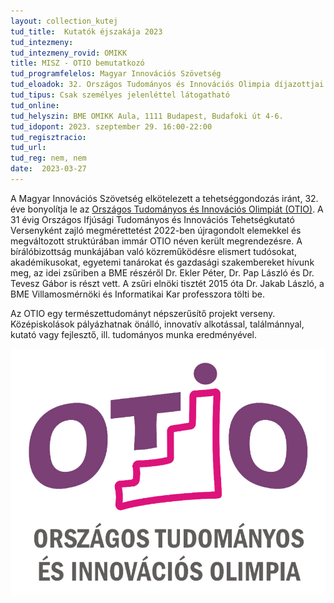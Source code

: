 ```yaml
---
layout: collection_kutej
tud_title:  Kutatók éjszakája 2023
tud_intezmeny: 
tud_intezmeny_rovid: OMIKK
title: MISZ - OTIO bemutatkozó
tud_programfelelos: Magyar Innovációs Szövetség
tud_eloadok: 32. Országos Tudományos és Innovációs Olimpia díjazottjai
tud_tipus: Csak személyes jelenléttel látogatható
tud_online: 
tud_helyszin: BME OMIKK Aula, 1111 Budapest, Budafoki út 4-6.
tud_idopont: 2023. szeptember 29. 16:00-22:00
tud_regisztracio: 
tud_url: 
tud_reg: nem, nem
date:  2023-03-27
---
```



A Magyar Innovációs Szövetség elkötelezett a tehetséggondozás iránt, 32. éve bonyolítja le az [Országos Tudományos és Innovációs Olimpiát (OTIO)](http://www.otio.hu/). A 31 évig Országos Ifjúsági Tudományos és Innovációs Tehetségkutató Versenyként zajló megmérettetést 2022-ben újragondolt elemekkel és megváltozott struktúrában immár OTIO néven került megrendezésre. A bírálóbizottság munkájában való közreműködésre elismert tudósokat, akadémikusokat, egyetemi tanárokat és gazdasági szakembereket hívunk meg, az idei zsűriben a BME részéről Dr. Ekler Péter, Dr. Pap László és Dr. Tevesz Gábor is részt vett. A zsűri elnöki tisztét 2015 óta  Dr. Jakab László, a BME Villamosmérnöki és Informatikai Kar professzora tölti be.

Az OTIO egy természettudományt népszerűsítő projekt verseny. Középiskolások pályázhatnak önálló, innovatív alkotással, találmánnyal, kutató vagy fejlesztő, ill. tudományos munka eredményével.

![MISZ - OTIO bemutatkozó](images/misz-otio.jpg)
